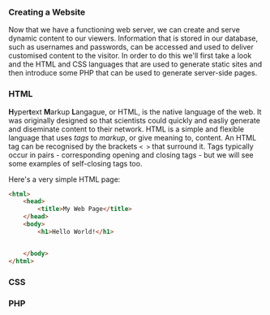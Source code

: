 ### Creating a Website

Now that we have a functioning web server, we can create and serve dynamic content to our viewers. Information that is stored in our database, such as usernames and passwords, can be accessed and used to deliver customised content to the visitor. In order to do this we'll first take a look and the HTML and CSS languages that are used to generate static sites and then introduce some PHP that can be used to generate server-side pages.

### HTML

**H**yper**t**ext **M**arkup **L**angague, or HTML, is the native language of the web. It was originally designed so that scientists could quickly and easliy generate and diseminate content to their network. 
HTML is a simple and flexible language that uses _tags_ to _markup_, or give meaning to, content. An HTML tag can be recognised by the brackets `< >` that surround it. Tags typically occur in pairs - corresponding opening and closing tags - but we will see some examples of self-closing tags too.

Here's a very simple HTML page:

```HTML
<html>
    <head>
        <title>My Web Page</title>
    </head>
    <body>
        <h1>Hello World!</h1>


    </body>
</html>
```

### CSS


### PHP